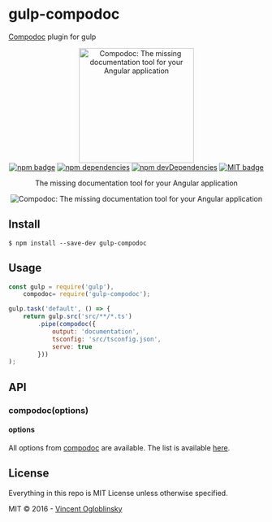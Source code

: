# gulp-compodoc
[Compodoc](https://github.com/compodoc/compodoc) plugin for gulp

<p align="center">
  <img src="https://avatars3.githubusercontent.com/u/23202313" alt="Compodoc: The missing documentation tool for your Angular application" width="226">
  <br>
  <a href="https://www.npmjs.com/package/gulp-compodoc"><img src="https://badge.fury.io/js/gulp-compodoc.svg" alt="npm badge"></a>
  <a href="https://david-dm.org/compodoc/gulp-compodoc"><img src="https://david-dm.org/compodoc/gulp-compodoc.svg" alt="npm dependencies"></a>
  <a href="https://david-dm.org/compodoc/gulp-compodoc?type=dev"><img src="https://david-dm.org/compodoc/gulp-compodoc/dev-status.svg" alt="npm devDependencies"></a>
  <a href="http://opensource.org/licenses/MIT"><img src="http://img.shields.io/badge/license-MIT-brightgreen.svg" alt="MIT badge"></a>
</p>

<p align="center">The missing documentation tool for your Angular application</p>

<p align="center">
  <img src="https://raw.githubusercontent.com/compodoc/compodoc/master/screenshots/main-view.png" alt="Compodoc: The missing documentation tool for your Angular application">
</p>

## Install

```
$ npm install --save-dev gulp-compodoc
```

## Usage

```js
const gulp = require('gulp'),
    compodoc= require('gulp-compodoc');

gulp.task('default', () => {
	return gulp.src('src/**/*.ts')
		.pipe(compodoc({
            output: 'documentation',
            tsconfig: 'src/tsconfig.json',
            serve: true
        }))
);
```


## API

### compodoc(options)

#### options

All options from [compodoc](https://github.com/compodoc/compodoc) are available. The list is available [here](https://github.com/compodoc/compodoc#usage).

## License

Everything in this repo is MIT License unless otherwise specified.

MIT © 2016 - [Vincent Ogloblinsky](http://www.vincentogloblinsky.com)
